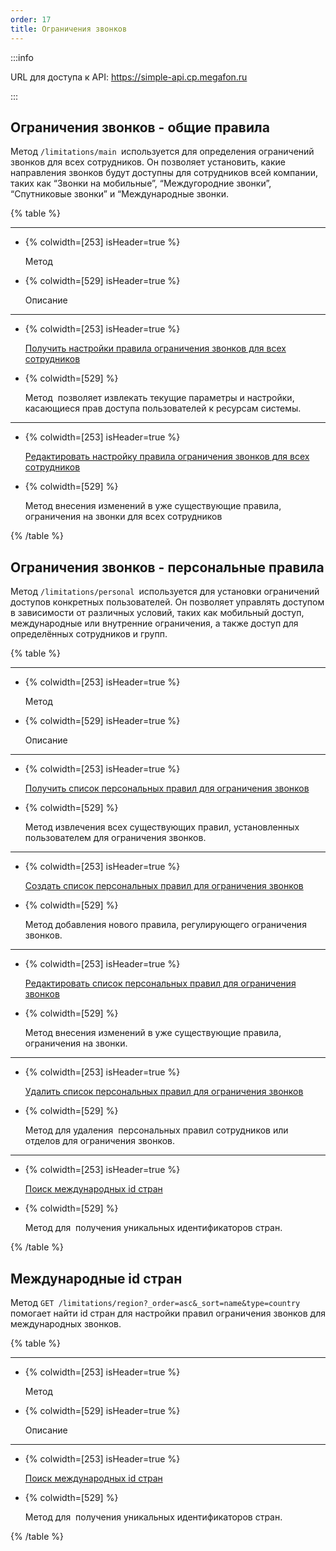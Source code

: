 ```yaml
---
order: 17
title: Ограничения звонков
---
```


:::info 

URL для доступа к API: <https://simple-api.cp.megafon.ru>

:::

## Ограничения звонков - общие правила

Метод `/limitations/main `используется для определения ограничений звонков для всех сотрудников. Он позволяет установить, какие направления звонков будут доступны для сотрудников всей компании, таких как “Звонки на мобильные”, “Междугородние звонки”, “Спутниковые звонки” и “Международные звонки.

{% table %}

---

*  {% colwidth=[253] isHeader=true %}

   Метод

*  {% colwidth=[529] isHeader=true %}

   Описание

---

*  {% colwidth=[253] isHeader=true %}

   [Получить настройки правила ограничения звонков для всех сотрудников](./ogranichenie-zvonkov-obschie-pravila/limitations-main)

*  {% colwidth=[529] %}

   Метод  позволяет извлекать текущие параметры и настройки, касающиеся прав доступа пользователей к ресурсам системы.

---

*  {% colwidth=[253] isHeader=true %}

   [Редактировать настройку правила ограничения звонков для всех сотрудников](./ogranichenie-zvonkov-obschie-pravila/redaktirovat-nastroyku-pravila-ogranicheniya-zvon)

*  {% colwidth=[529] %}

   Метод внесения изменений в уже существующие правила,  ограничения на звонки для всех сотрудников

{% /table %}

## Ограничения звонков - персональные правила

Метод `/limitations/personal `используется для установки ограничений доступов конкретных пользователей. Он позволяет управлять доступом в зависимости от различных условий, таких как мобильный доступ, международные или внутренние ограничения, а также доступ для определённых сотрудников и групп.

{% table %}

---

*  {% colwidth=[253] isHeader=true %}

   Метод

*  {% colwidth=[529] isHeader=true %}

   Описание

---

*  {% colwidth=[253] isHeader=true %}

   [Получить список персональных правил для ограничения звонков](./limitations-personal/poluchit-spisok-personalnykh-pravil-dlya-ogranich)

*  {% colwidth=[529] %}

   Метод извлечения всех существующих правил, установленных пользователем для ограничения  звонков.

---

*  {% colwidth=[253] isHeader=true %}

   [Создать список персональных правил для ограничения звонков](./limitations-personal/sozdat-spisok-personalnykh-pravil-dlya-ogranichen)

*  {% colwidth=[529] %}

   Метод добавления нового правила, регулирующего ограничения звонков.

---

*  {% colwidth=[253] isHeader=true %}

   [Редактировать список персональных правил для ограничения звонков](./limitations-personal/redaktirovat-spisok-personalnykh-pravil-dlya-ogra)

*  {% colwidth=[529] %}

   Метод внесения изменений в уже существующие правила,  ограничения на звонки.

---

*  {% colwidth=[253] isHeader=true %}

   [Удалить список персональных правил для ограничения звонков](./limitations-personal/udalit-spisok-personalnykh-pravil-dlya-ogranichen)

*  {% colwidth=[529] %}

   Метод для удаления  персональных правил сотрудников или отделов для ограничения звонков.

---

*  {% colwidth=[253] isHeader=true %}

   [Поиск международных id стран](./metod-pomogaet-nayti-id-stran-dlya-nastrpoyki-pra)

*  {% colwidth=[529] %}

   Метод для  получения уникальных идентификаторов стран.

{% /table %}

## Международные id стран

Метод `GET /limitations/region?_order=asc&_sort=name&type=country ` помогает найти id стран для настройки правил ограничения звонков для международных звонков.

{% table %}

---

*  {% colwidth=[253] isHeader=true %}

   Метод

*  {% colwidth=[529] isHeader=true %}

   Описание

---

*  {% colwidth=[253] isHeader=true %}

   [Поиск международных id стран](./metod-pomogaet-nayti-id-stran-dlya-nastrpoyki-pra)

*  {% colwidth=[529] %}

   Метод для  получения уникальных идентификаторов стран.

{% /table %}
